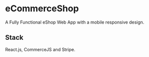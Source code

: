 # eCommerceShop

A Fully Functional eShop Web App with a mobile responsive design.

## Stack

React.js, CommerceJS and Stripe.